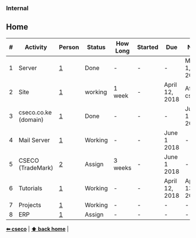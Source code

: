 ### Internal

## Home
\# | Activity   | Person | Status | How Long | Started | Due  | Next | Notes                                                                                              
-- | ---------- | ------ | ------ | -------- | ------- | ---- | ---- | ------------------------------------------------------
1  | Server    | [1](https://github.com/cseco/cseco/blob/dev/internal/PEOPLE.md) | Done | - | - | - | May 1, 2018 | - 
2  | Site    | [1](https://github.com/cseco/cseco/blob/dev/internal/PEOPLE.md) | working | 1 week | - | April 12, 2018 | After csyma | - 
3  | cseco.co.ke (domain)   | [1](https://github.com/cseco/cseco/blob/dev/internal/PEOPLE.md) | Done | - | - | - | June 1 2018 | - 
4  | Mail Server    | [1](https://github.com/cseco/cseco/blob/dev/internal/PEOPLE.md) | Working | - | - | June 1 2018 | - | spam issues
5  | CSECO (TradeMark)    | [2](https://github.com/cseco/cseco/blob/dev/internal/PEOPLE.md) | Assign | 3 weeks | - | June 1 2018 | - | -
6  | Tutorials    | [1](https://github.com/cseco/cseco/blob/dev/internal/PEOPLE.md) | Working | - | - | April 12, 2018 | April 13, 2018 | Always working
7  | Projects    | [1](https://github.com/cseco/cseco/blob/dev/internal/PEOPLE.md) | Working | - | - | - | - | -
8  | ERP    | [1](https://github.com/cseco/cseco/blob/dev/internal/PEOPLE.md) | Assign | - | - | - | - | -

**[⬅ cseco](http://github.com/cseco/cseco/tree/dev)** | **[⬆ back home](#home)** |